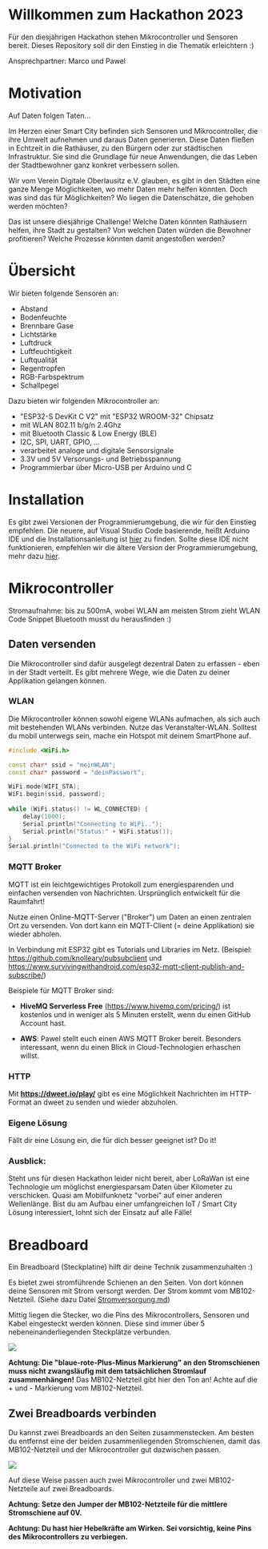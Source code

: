 

# Willkommen zum Hackathon 2023
Für den diesjährigen Hackathon stehen Mikrocontroller und Sensoren bereit. Dieses Repository soll dir den Einstieg in die Thematik erleichtern :)

Ansprechpartner: Marco und Pawel


# Motivation
Auf Daten folgen Taten...

Im Herzen einer Smart City befinden sich Sensoren und Mikrocontroller, die ihre Umwelt aufnehmen und daraus Daten generieren. Diese Daten fließen in Echtzeit in die Rathäuser, zu den Bürgern oder zur städtischen Infrastruktur. Sie sind die Grundlage für neue Anwendungen, die das Leben der Stadtbewohner ganz konkret verbessern sollen.

Wir vom Verein Digitale Oberlausitz e.V. glauben, es gibt in den Städten eine ganze Menge Möglichkeiten, wo mehr Daten mehr helfen könnten. Doch was sind das für Möglichkeiten? Wo liegen die Datenschätze, die gehoben werden möchten?

Das ist unsere diesjährige Challenge! Welche Daten könnten Rathäusern helfen, ihre Stadt zu gestalten? Von welchen Daten würden die Bewohner profitieren? Welche Prozesse könnten damit angestoßen werden?


# Übersicht
Wir bieten folgende Sensoren an:

- Abstand
- Bodenfeuchte
- Brennbare Gase
- Lichtstärke
- Luftdruck
- Luftfeuchtigkeit
- Luftqualität
- Regentropfen
- RGB-Farbspektrum
- Schallpegel

Dazu bieten wir folgenden Mikrocontroller an:
- "ESP32-S DevKit C V2" mit "ESP32 WROOM-32" Chipsatz
- mit WLAN 802.11 b/g/n 2.4Ghz
- mit Bluetooth Classic & Low Energy (BLE)
- I2C, SPI, UART, GPIO, ...
- verarbeitet analoge und digitale Sensorsignale
- 3.3V und 5V Versorungs- und Betriebsspannung
- Programmierbar über Micro-USB per Arduino und C

# Installation
Es gibt zwei Versionen der Programmierumgebung, die wir für den Einstieg empfehlen. 
Die neuere, auf Visual Studio Code basierende, heißt Arduino IDE und die Installationsanleitung ist [hier](https://randomnerdtutorials.com/installing-esp32-arduino-ide-2-0/) zu finden. 
Sollte diese IDE nicht funktionieren, empfehlen wir die ältere Version der Programmierumgebung, mehr dazu [hier](https://randomnerdtutorials.com/installing-the-esp32-board-in-arduino-ide-windows-instructions/).

# Mikrocontroller
Stromaufnahme: bis zu 500mA, wobei WLAN am meisten Strom zieht
WLAN Code Snippet
Bluetooth musst du herausfinden :)

## Daten versenden
Die Mikrocontroller sind dafür ausgelegt dezentral Daten zu erfassen - eben in der Stadt verteilt. Es gibt mehrere Wege, wie die Daten zu deiner Applikation gelangen können.

### WLAN
Die Mikrocontroller können sowohl eigene WLANs aufmachen, als sich auch mit bestehenden WLANs verbinden.
Nutze das Veranstalter-WLAN. Solltest du mobil unterwegs sein, mache ein Hotspot mit deinem SmartPhone auf.

```cpp
#include <WiFi.h>

const char* ssid = "meinWLAN"; 
const char* password = "deinPasswort";

WiFi.mode(WIFI_STA);
WiFi.begin(ssid, password);
  
while (WiFi.status() != WL_CONNECTED) {
    delay(1000);
    Serial.println("Connecting to WiFi..");
    Serial.println("Status:" + WiFi.status());
}
Serial.println("Connected to the WiFi network");
```

### MQTT Broker
MQTT ist ein leichtgewichtiges Protokoll zum energiesparenden und einfachen versenden von Nachrichten. Ursprünglich entwickelt für die Raumfahrt!


Nutze einen Online-MQTT-Server ("Broker") um Daten an einen zentralen Ort zu versenden. Von dort kann ein MQTT-Client (= deine Applikation) sie wieder abholen.

In Verbindung mit ESP32 gibt es Tutorials und Libraries im Netz. (Beispiel: https://github.com/knolleary/pubsubclient und https://www.survivingwithandroid.com/esp32-mqtt-client-publish-and-subscribe/)

Beispiele für MQTT Broker sind:
- **HiveMQ Serverless Free** (https://www.hivemq.com/pricing/) ist kostenlos und in weniger als 5 Minuten erstellt, wenn du einen GitHub Account hast.

- **AWS**: Pawel stellt euch einen AWS MQTT Broker bereit. Besonders interessant, wenn du einen Blick in Cloud-Technologien erhaschen willst.

### HTTP
Mit **https://dweet.io/play/** gibt es eine Möglichkeit Nachrichten im HTTP-Format an dweet zu senden und wieder abzuholen.

### Eigene Lösung
Fällt dir eine Lösung ein, die für dich besser geeignet ist? Do it!

### Ausblick: 
Steht uns für diesen Hackathon leider nicht bereit, aber LoRaWan ist eine Technologie um möglichst energiesparsam Daten über Kilometer zu verschicken. Quasi am Mobilfunknetz "vorbei" auf einer anderen Wellenlänge. Bist du am Aufbau einer umfangreichen IoT / Smart City Lösung interessiert, lohnt sich der Einsatz auf alle Fälle!


# Breadboard
Ein Breadboard (Steckplatine) hilft dir deine Technik zusammenzuhalten :)

Es bietet zwei stromführende Schienen an den Seiten. Von dort können deine Sensoren mit Strom versorgt werden. Der Strom kommt vom MB102-Netzteil. (Siehe dazu Datei [Stromversorgung.md](Stromversorgung.md))
  
Mittig liegen die Stecker, wo die Pins des Mikrocontrollers, Sensoren und Kabel eingesteckt werden können. Diese sind immer über 5 nebeneinanderliegenden Steckplätze verbunden.

![](img/Ein_Breadboard.jpg)

**Achtung: Die "blaue-rote-Plus-Minus Markierung" an den Stromschienen muss nicht zwangsläufig mit dem tatsächlichen Stromlauf zusammenhängen!** Das MB102-Netzteil gibt hier den Ton an! Achte auf die + und - Markierung vom MB102-Netzteil.


## Zwei Breadboards verbinden
Du kannst zwei Breadboards an den Seiten zusammenstecken. Am besten du entfernst eine der beiden zusammenliegenden Stromschienen, damit das MB102-Netzteil und der Mikrocontroller gut dazwischen passen.

![](img/Zwei_Breadboards.jpg)

Auf diese Weise passen auch zwei Mikrocontroller und zwei MB102-Netzteile auf zwei Breadboards.

**Achtung: Setze den Jumper der MB102-Netzteile für die mittlere Stromschiene auf 0V.**

**Achtung: Du hast hier Hebelkräfte am Wirken. Sei vorsichtig, keine Pins des Mikrocontrollers zu verbiegen.**